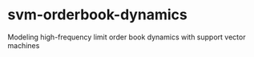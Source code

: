 svm-orderbook-dynamics
======================

Modeling high-frequency limit order book dynamics with support vector machines
